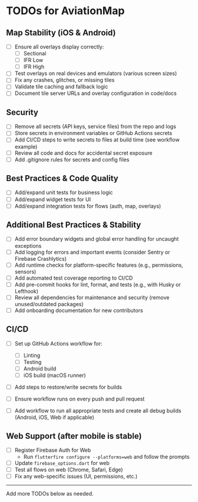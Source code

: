 # TODOs for AviationMap

## Map Stability (iOS & Android)
- [ ] Ensure all overlays display correctly:
  - [ ] Sectional
  - [ ] IFR Low
  - [ ] IFR High
- [ ] Test overlays on real devices and emulators (various screen sizes)
- [ ] Fix any crashes, glitches, or missing tiles
- [ ] Validate tile caching and fallback logic
- [ ] Document tile server URLs and overlay configuration in code/docs

## Security
- [ ] Remove all secrets (API keys, service files) from the repo and logs
- [ ] Store secrets in environment variables or GitHub Actions secrets
- [ ] Add CI/CD steps to write secrets to files at build time (see workflow example)
- [ ] Review all code and docs for accidental secret exposure
- [ ] Add .gitignore rules for secrets and config files

## Best Practices & Code Quality
  - [ ] Add/expand unit tests for business logic
  - [ ] Add/expand widget tests for UI
  - [ ] Add/expand integration tests for flows (auth, map, overlays)

## Additional Best Practices & Stability
- [ ] Add error boundary widgets and global error handling for uncaught exceptions
- [ ] Add logging for errors and important events (consider Sentry or Firebase Crashlytics)
- [ ] Add runtime checks for platform-specific features (e.g., permissions, sensors)
- [ ] Add automated test coverage reporting to CI/CD
- [ ] Add pre-commit hooks for lint, format, and tests (e.g., with Husky or Lefthook)
- [ ] Review all dependencies for maintenance and security (remove unused/outdated packages)
- [ ] Add onboarding documentation for new contributors

## CI/CD
- [ ] Set up GitHub Actions workflow for:
  - [ ] Linting
  - [ ] Testing
  - [ ] Android build
  - [ ] iOS build (macOS runner)
- [ ] Add steps to restore/write secrets for builds
- [ ] Ensure workflow runs on every push and pull request

- [ ] Add workflow to run all appropriate tests and create all debug builds (Android, iOS, Web if applicable)

## Web Support (after mobile is stable)
- [ ] Register Firebase Auth for Web
  - Run `flutterfire configure --platforms=web` and follow the prompts
- [ ] Update `firebase_options.dart` for web
- [ ] Test all flows on web (Chrome, Safari, Edge)
- [ ] Fix any web-specific issues (UI, permissions, etc.)

---
Add more TODOs below as needed.
